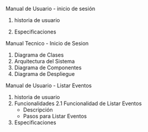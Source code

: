 Manual de Usuario - inicio de sesión
1. historia de usuario

2. Especificaciones
   
Manual Tecnico - Inicio de Sesion
1. Diagrama de Clases
2. Arquitectura del Sistema
3. Diagrama de Componentes
4. Diagrama de Despliegue


Manual de Usuario - Listar Eventos
1. historia de usuario
2. Funcionalidades
   2.1 Funcionalidad de Listar Eventos
   - Descripción
   - Pasos para Listar Eventos
4. Especificaciones
